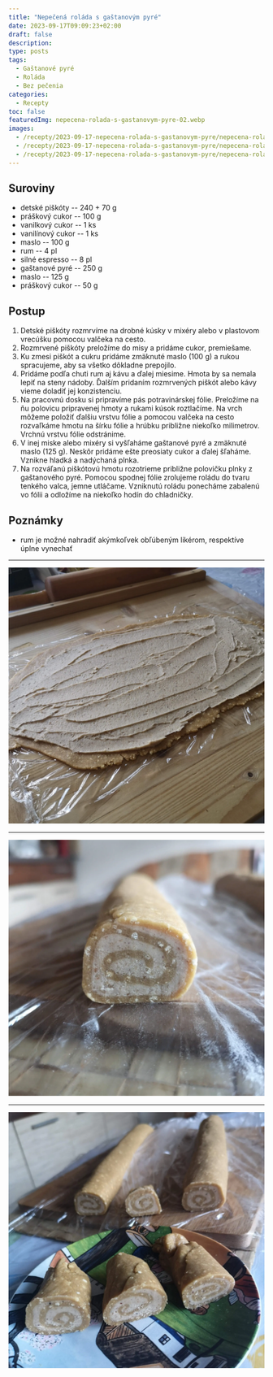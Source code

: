 ```yaml
---
title: "Nepečená roláda s gaštanovým pyré"
date: 2023-09-17T09:09:23+02:00
draft: false
description: 
type: posts
tags:
  - Gaštanové pyré
  - Roláda
  - Bez pečenia
categories:
  - Recepty
toc: false
featuredImg: nepecena-rolada-s-gastanovym-pyre-02.webp
images:
  - /recepty/2023-09-17-nepecena-rolada-s-gastanovym-pyre/nepecena-rolada-s-gastanovym-pyre-01.webp
  - /recepty/2023-09-17-nepecena-rolada-s-gastanovym-pyre/nepecena-rolada-s-gastanovym-pyre-02.webp
  - /recepty/2023-09-17-nepecena-rolada-s-gastanovym-pyre/nepecena-rolada-s-gastanovym-pyre-03.webp
---
```


## Suroviny

- detské piškóty -- 240 + 70 g
- práškový cukor -- 100 g
- vanilkový cukor -- 1 ks
- vanilínový cukor -- 1 ks
- maslo -- 100 g
- rum -- 4 pl
- silné espresso -- 8 pl
- gaštanové pyré -- 250 g
- maslo -- 125 g
- práškový cukor -- 50 g

## Postup

1. Detské piškóty rozmrvíme na drobné kúsky v mixéry alebo v plastovom vrecúšku pomocou valčeka na cesto.
2. Rozmrvené piškóty preložíme do misy a pridáme cukor, premiešame.
3. Ku zmesi piškót a cukru pridáme zmäknuté maslo (100 g) a rukou spracujeme, aby sa všetko dôkladne prepojilo.
4. Pridáme podľa chuti rum aj kávu a ďalej miesime. Hmota by sa nemala lepiť na steny nádoby. Ďalším pridaním rozmrvených piškót alebo kávy vieme doladiť jej konzistenciu.
5. Na pracovnú dosku si pripravíme pás potravinárskej fólie. Preložíme na ňu polovicu pripravenej hmoty a rukami kúsok roztlačíme. Na vrch môžeme položiť ďalšiu vrstvu fólie a pomocou valčeka na cesto rozvaľkáme hmotu na šírku fólie a hrúbku približne niekoľko milimetrov. Vrchnú vrstvu fólie odstránime.
6. V inej miske alebo mixéry si vyšľaháme gaštanové pyré a zmäknuté maslo (125 g). Neskôr pridáme ešte preosiaty cukor a ďalej šľaháme. Vznikne hladká a nadýchaná plnka.
7. Na rozváľanú piškótovú hmotu rozotrieme približne polovičku plnky z gaštanového pyré. Pomocou spodnej fólie zrolujeme roládu do tvaru tenkého valca, jemne utláčame. Vzniknutú roládu ponecháme zabalenú vo fólii a odložíme na niekoľko hodín do chladničky.

## Poznámky

- rum je možné nahradiť akýmkoľvek obľúbeným likérom, respektíve úplne vynechať

---

![Nepečená roláda s gaštanovým pyré - pred rolovaním](nepecena-rolada-s-gastanovym-pyre-01.webp "Nepečená roláda s gaštanovým pyré - pred rolovaním (autor: zwieratko, 2023)")

---

![Nepečená roláda s gaštanovým pyré 02](nepecena-rolada-s-gastanovym-pyre-02.webp "Nepečená roláda s gaštanovým pyré 02 (autor: zwieratko, 2023)")

---

![Nepečená roláda s gaštanovým pyré 03](nepecena-rolada-s-gastanovym-pyre-03.webp "Nepečená roláda s gaštanovým pyré 03 (autor: zwieratko, 2023)")

